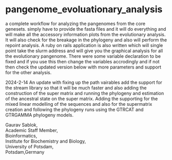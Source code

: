 # pangenome_evoluationary_analysis
a complete workflow for analyzing the pangenomes from the core genesets. simply have to provide the fasta files and it will do everything and will make all the accessory information plots from the evolutionary analysis. It will also check for the breakage in the phylogeny and also will perform the repoint analysis. A ruby on rails application is also written which will single point take the slurm address and will give you the graphical analysis for all the evolutionary pangenome. There were some variable declaration to be fixed and if you use this then change the variables accrodingly and if not then check the updated version below with more parameters and support for the other analysis. 

2024-2-14 An update with fixing up the path vairables add the support for the stream library so that it will be much faster and also adding the construction of the super matrix and running the phylogeny and estimation of the ancestral state on the super matrix. Adding the supporting for the mixed linear modelling of the sequences and also for the supermatrix creation and following the phylogeny runs using the GTRCAT and GTRGAMMA phylogeny models. 

Gaurav Sablok, \
Academic Staff Member, \
Bioinformatics, \
Institute for Biochemistry and Biology, \
University of Potsdam, \
Potsdam,Germany
